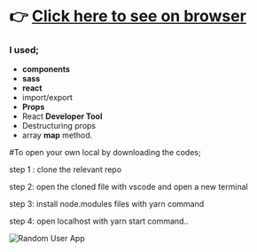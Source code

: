 # :point_right: [Click here to see on browser](https://ironstone-react-tour-place.vercel.app/)

### I used;
  - <b>components</b>
  - <b>sass</b>
  - <b>react</b>
  - import/export
  - <b>Props</b>
  - React <b>Developer Tool</b>
  - Destructuring props
  - array <b>map</b> method.

#To open your own local by downloading the codes;

step 1 : clone the relevant repo

step 2: open the cloned file with vscode and open a new terminal

step 3: install node.modules files with yarn command

step 4: open localhost with yarn start command..



![Random User App](https://github.com/IRONSTONE-A/TOUR-PLACE/blob/master/tourplaces.gif)
